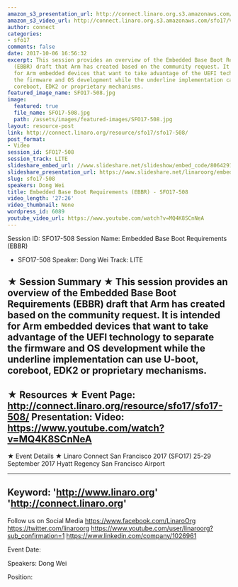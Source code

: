 ```yaml
---
amazon_s3_presentation_url: http://connect.linaro.org.s3.amazonaws.com/sfo17/Presentations/SFO17-508EBBR.pdf
amazon_s3_video_url: http://connect.linaro.org.s3.amazonaws.com/sfo17/Videos/SFO17-508%20-%20Embedded%20Base%20Boot%20Requirements%20%2528EBBR%2529.mp4
author: connect
categories:
- sfo17
comments: false
date: 2017-10-06 16:56:32
excerpt: This session provides an overview of the Embedded Base Boot Requirements
  (EBBR) draft that Arm has created based on the community request. It is intended
  for Arm embedded devices that want to take advantage of the UEFI technology to separate
  the firmware and OS development while the underline implementation can use U-boot,
  coreboot, EDK2 or proprietary mechanisms.
featured_image_name: SFO17-508.jpg
image:
  featured: true
  file_name: SFO17-508.jpg
  path: /assets/images/featured-images/SFO17-508.jpg
layout: resource-post
link: http://connect.linaro.org/resource/sfo17/sfo17-508/
post_format:
- Video
session_id: SFO17-508
session_track: LITE
slideshare_embed_url: //www.slideshare.net/slideshow/embed_code/80642918
slideshare_presentation_url: https://www.slideshare.net/linaroorg/embedded-base-boot-requirements-ebbr-sfo17508
slug: sfo17-508
speakers: Dong Wei
title: Embedded Base Boot Requirements (EBBR) - SFO17-508
video_length: '27:26'
video_thumbnail: None
wordpress_id: 6089
youtube_video_url: https://www.youtube.com/watch?v=MQ4K8SCnNeA
---
```


Session ID: SFO17-508
Session Name: Embedded Base Boot Requirements (EBBR)
- SFO17-508
Speaker: Dong Wei
Track: LITE

★ Session Summary ★
This session provides an overview of the Embedded Base Boot Requirements (EBBR) draft that Arm has created based on the community request. It is intended for Arm embedded devices that want to take advantage of the UEFI technology to separate the firmware and OS development while the underline implementation can use U-boot, coreboot, EDK2 or proprietary mechanisms.
---------------------------------------------------
★ Resources ★
Event Page: http://connect.linaro.org/resource/sfo17/sfo17-508/
Presentation:
Video: https://www.youtube.com/watch?v=MQ4K8SCnNeA
---------------------------------------------------

★ Event Details ★
Linaro Connect San Francisco 2017 (SFO17)
25-29 September 2017
Hyatt Regency San Francisco Airport

---------------------------------------------------
Keyword:
'http://www.linaro.org'
'http://connect.linaro.org'
---------------------------------------------------
Follow us on Social Media
https://www.facebook.com/LinaroOrg
https://twitter.com/linaroorg
https://www.youtube.com/user/linaroorg?sub_confirmation=1
https://www.linkedin.com/company/1026961

Event Date:

Speakers: Dong Wei

Position:
